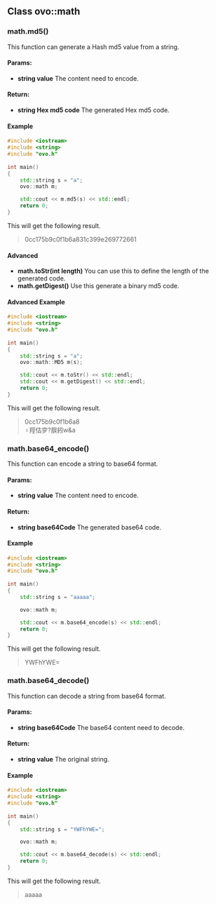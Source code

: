 ## Class ovo::math
### math.md5()
This function can generate a Hash md5 value from a string.
#### Params:
 - **string value** The content need to encode.
#### Return:
 - **string Hex md5 code** The generated Hex md5 code.
#### Example
````C++
#include <iostream>
#include <string>
#include "ovo.h"
  
int main()
{
    std::string s = "a";
    ovo::math m;

    std::cout << m.md5(s) << std::endl;
    return 0;
}
````
This will get the following result.
>0cc175b9c0f1b6a831c399e269772661
#### Advanced
 - **math.toStr(int length)** You can use this to define the length of the generated code.
 - **math.getDigest()** Use this generate a binary md5 code.
#### Advanced Example
````C++
#include <iostream>
#include <string>
#include "ovo.h"
  
int main()
{
    std::string s = "a";
    ovo::math::MD5 m(s);

    std::cout << m.toStr() << std::endl;
    std::cout << m.getDigest() << std::endl;
    return 0;
}
````
This will get the following result.
>0cc175b9c0f1b6a8<br/>
>♀羥估穸?脵鈏w&a
### math.base64_encode()
This function can encode a string to base64 format.
#### Params:
 - **string value** The content need to encode.
#### Return:
 - **string base64Code** The generated base64 code.
#### Example
````C++
#include <iostream>
#include <string>
#include "ovo.h"
  
int main()
{
    std::string s = "aaaaa";

    ovo::math m;

    std::cout << m.base64_encode(s) << std::endl;
    return 0;
}
````
This will get the following result.
>YWFhYWE=
### math.base64_decode()
This function can decode a string from base64 format.
#### Params:
 - **string base64Code** The base64 content need to decode.
#### Return:
 - **string value** The original string.
#### Example
````C++
#include <iostream>
#include <string>
#include "ovo.h"
  
int main()
{
    std::string s = "YWFhYWE=";

    ovo::math m;

    std::cout << m.base64_decode(s) << std::endl;
    return 0;
}
````
This will get the following result.
>aaaaa
